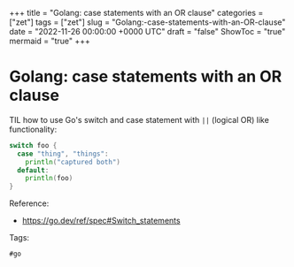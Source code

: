 +++
title = "Golang: case statements with an OR clause"
categories = ["zet"]
tags = ["zet"]
slug = "Golang:-case-statements-with-an-OR-clause"
date = "2022-11-26 00:00:00 +0000 UTC"
draft = "false"
ShowToc = "true"
mermaid = "true"
+++

# Golang: case statements with an OR clause

TIL how to use Go's switch and case statement with `||` (logical OR)
like functionality:

```go
switch foo {
  case "thing", "things":
    println("captured both")
  default:
    println(foo)
}
```

Reference: 

- https://go.dev/ref/spec#Switch_statements

Tags:

    #go

